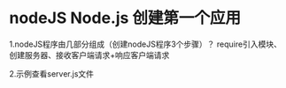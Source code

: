 <!--
 * @Descripttion: 
 * @version: 
 * @Author: wenq
 * @Date: 2020-01-01 19:55:03
 * @LastEditors  : wenq
 * @LastEditTime : 2020-01-02 22:17:40
 -->
# nodeJS Node.js 创建第一个应用

1.nodeJS程序由几部分组成（创建nodeJS程序3个步骤）？ 
require引入模块、创建服务器、接收客户端请求+响应客户端请求

2.示例查看server.js文件
